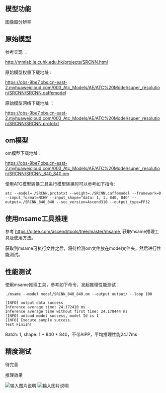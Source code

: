 ## 模型功能

图像超分辨率

## 原始模型

参考实现 ：

http://mmlab.ie.cuhk.edu.hk/projects/SRCNN.html

原始模型权重下载地址 :

https://obs-9be7.obs.cn-east-2.myhuaweicloud.com/003_Atc_Models/AE/ATC%20Model/super_resolution/SRCNN/SRCNN.caffemodel

原始模型网络下载地址 ：

https://obs-9be7.obs.cn-east-2.myhuaweicloud.com/003_Atc_Models/AE/ATC%20Model/super_resolution/SRCNN/SRCNN.prototxt


## om模型

om模型下载地址：

https://obs-9be7.obs.cn-east-2.myhuaweicloud.com/003_Atc_Models/AE/ATC%20Model/super_resolution/SRCNN/SRCNN_840_840.om

使用ATC模型转换工具进行模型转换时可以参考如下指令:

```
atc --model=./SRCNN.prototxt --weight=./SRCNN.caffemodel --framework=0 --input_format=NCHW --input_shape="data: 1, 1, 840, 840" --output=./SRCNN_840_840 --soc_version=Ascend310 --output_type=FP32
```

## 使用msame工具推理

参考 https://gitee.com/ascend/tools/tree/master/msame, 获取msame推理工具及使用方法。

获取到msame可执行文件之后，将待检测om文件放在model文件夹，然后进行性能测试。

## 性能测试

使用msame推理工具，参考如下命令，发起推理性能测试： 

```
./msame --model model/SRCNN_840_840.om --output output/ --loop 100
```

```
[INFO] output data success
Inference average time: 24.172410 ms
Inference average time without first time: 24.178444 ms
[INFO] unload model success, model Id is 1
[INFO] Execute sample success.
Test Finish!
```

Batch: 1, shape: 1 * 840 * 840，不带AIPP，平均推理性能24.17ms

## 精度测试

待完善

推理效果

![输入图片说明](https://images.gitee.com/uploads/images/2021/0204/134017_6855c78d_8070502.png "head_GT_bicubic.png")
![输入图片说明](https://images.gitee.com/uploads/images/2021/0204/134032_1e2707df_8070502.png "head_GT_SRCNN.png")
